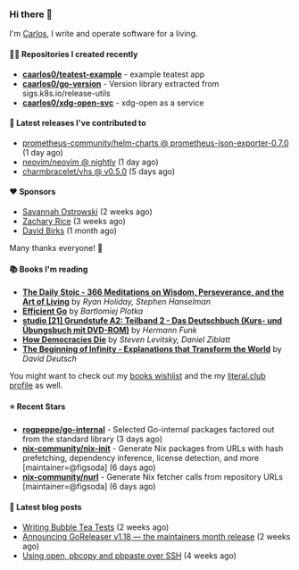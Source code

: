 ### Hi there 👋

I'm [Carlos](https://caarlos0.dev), I write and operate software for a living.

#### 👨‍💻 Repositories I created recently
- **[caarlos0/teatest-example](https://github.com/caarlos0/teatest-example)** - example teatest app
- **[caarlos0/go-version](https://github.com/caarlos0/go-version)** - Version library extracted from sigs.k8s.io/release-utils
- **[caarlos0/xdg-open-svc](https://github.com/caarlos0/xdg-open-svc)** - xdg-open as a service

#### 🚀 Latest releases I've contributed to


- [prometheus-community/helm-charts @ prometheus-json-exporter-0.7.0](https://github.com/prometheus-community/helm-charts/releases/tag/prometheus-json-exporter-0.7.0) (1 day ago)
- [neovim/neovim @ nightly](https://github.com/neovim/neovim/releases/tag/nightly) (1 day ago)
- [charmbracelet/vhs @ v0.5.0](https://github.com/charmbracelet/vhs/releases/tag/v0.5.0) (5 days ago)

#### ❤️ Sponsors
- [Savannah Ostrowski](https://github.com/savannahostrowski) (2 weeks ago)
- [Zachary Rice](https://github.com/zricethezav) (3 weeks ago)
- [David Birks](https://github.com/dbirks) (1 month ago)

Many thanks everyone! 🙏

#### 📚 Books I'm reading
- **[The Daily Stoic - 366 Meditations on Wisdom, Perseverance, and the Art of Living](https://literal.club/caarlos0/book/the-daily-stoic-lbfbd)** by _Ryan Holiday, Stephen Hanselman_
- **[Efficient Go](https://literal.club/caarlos0/book/bartlomiej-plotka-efficient-go-h2xgm)** by _Bartlomiej Plotka_
- **[studio [21] Grundstufe A2: Teilband 2 - Das Deutschbuch (Kurs- und Übungsbuch mit DVD-ROM)](https://literal.club/caarlos0/book/hermann-funk-studio-21-grundstufe-a2-teilband-2-das-deutschbuch-kurs-und-ubungsbuch-mit-dvd-rom-9zuoy)** by _Hermann Funk_
- **[How Democracies Die](https://literal.club/caarlos0/book/how-democracies-die-5395k)** by _Steven Levitsky, Daniel Ziblatt_
- **[The Beginning of Infinity - Explanations that Transform the World](https://literal.club/caarlos0/book/david-deutsch-the-beginning-of-infinity-ph286)** by _David Deutsch_

You might want to check out my [books
wishlist](https://www.amazon.com.br/hz/wishlist/ls/EB8P7VS717SV) and the my
[literal.club profile](https://literal.club/caarlos0) as well.

#### ⭐ Recent Stars
- **[rogpeppe/go-internal](https://github.com/rogpeppe/go-internal)** - Selected Go-internal packages factored out from the standard library (3 days ago)
- **[nix-community/nix-init](https://github.com/nix-community/nix-init)** - Generate Nix packages from URLs with hash prefetching, dependency inference, license detection, and more [maintainer=@figsoda] (6 days ago)
- **[nix-community/nurl](https://github.com/nix-community/nurl)** - Generate Nix fetcher calls from repository URLs [maintainer=@figsoda] (6 days ago)

#### 📄 Latest blog posts
- [Writing Bubble Tea Tests](https://carlosbecker.com/posts/teatest/) (2 weeks ago)
- [Announcing GoReleaser v1.18 — the maintainers month release](https://carlosbecker.com/posts/goreleaser-v1.18/) (2 weeks ago)
- [Using open, pbcopy and pbpaste over SSH](https://carlosbecker.com/posts/pbcopy-pbpaste-open-ssh/) (4 weeks ago)
